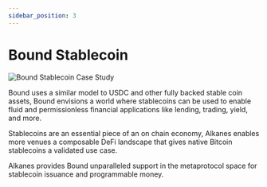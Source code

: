 ```yaml
---
sidebar_position: 3
---
```


# Bound Stablecoin

<div style={{ marginTop: '40px', marginBottom: '2rem' }}>
  <img 
    src="/img/bound.png"
    alt="Bound Stablecoin Case Study"
    style={{
      width: '100%',
      height: '300px',
      objectFit: 'cover',
      borderRadius: '8px'
    }}
  />
</div>

Bound uses a similar model to USDC and other fully backed stable coin assets, Bound envisions a world where stablecoins can be used to enable fluid and permissionless financial applications like lending, trading, yield, and more.

Stablecoins are an essential piece of an on chain economy, Alkanes enables more venues a composable DeFi landscape that gives native Bitcoin stablecoins a validated use case.

Alkanes provides Bound unparalleled support in the metaprotocol space for stablecoin issuance and programmable money.
